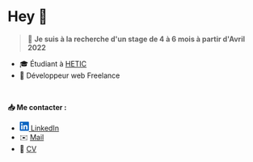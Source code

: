 # Hey 👋
>🔎 **Je suis à la recherche d'un stage de 4 à 6 mois à partir d'Avril 2022**

- 🎓 Étudiant à [HETIC](https://www.hetic.net/)
- 🔭 Développeur web Freelance

<br />

<!--**📊 Mes statistiques :**

[![Top Langs](https://github-readme-stats.vercel.app/api/top-langs/?username=YannQuillard&layout=compact&theme=tokyonight)](https://github.com/YannQuillard)

<br />-->

**📥 Me contacter :**

- <img src="https://raw.githubusercontent.com/yannquillard/yannquillard/main/images/linkedin.svg" width="18px"/>[ LinkedIn](https://www.linkedin.com/in/yann-quillard/)
- ✉️ [Mail](mailto:contact@yannquillard.fr)
- 📝 [CV](https://yannquillard.fr/uploads/CV-QuillardYann.pdf)
